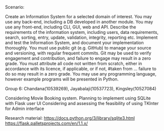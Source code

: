 Scenario:

Create an Information System for a selected domain of interest. 
You may use any back-end, including a DB developed in another module. 
You may use any front-end, including CLI, GUI, web and API.
Describe the requirements of the information system, including users, data requirements, search, sorting, entry, update, validation, integrity, reporting etc.
Implement and test the Information System, and document your implementation thoroughly.
You must use public git (e.g. GitHub) to manage your source and versioning, with regular frequent commits. Git may be used to verify engagement and contribution, and failure to engage may result in a zero grade.
You must attribute all code not written from scratch, either in accordance with its licence, if applicable, or if not, #taken from ...  failure to do so may result in a zero grade.
You may use any programming language, however example programs will be presented in Python.

Group 6: Chandana(10539269), Jayabalaji(10537723), Kingsley(10527084)


Considering Movie Booking system.
Planning to implement using SQLite with Flask user UI
Considering and assessing the feasibility of using TKInter for Admin interface

Research material:
https://docs.python.org/3/library/sqlite3.html
https://flask.palletsprojects.com/en/1.1.x/
